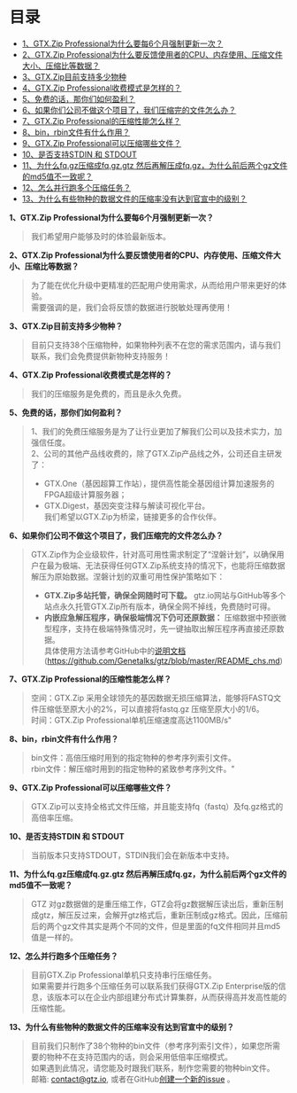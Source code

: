 # 目录    
- [1、GTX.Zip Professional为什么要每6个月强制更新一次？](#1)  
- [2、GTX.Zip Professional为什么要反馈使用者的CPU、内存使用、压缩文件大小、压缩比等数据？](#2)  
- [3、GTX.Zip目前支持多少物种](#3)  
- [4、GTX.Zip Professional收费模式是怎样的？](#4)  
- [5、免费的话，那你们如何盈利？](#5)  
- [6、如果你们公司不做这个项目了，我们压缩完的文件怎么办？](#6)  
- [7、GTX.Zip Professional的压缩性能怎么样？](#7)  
- [8、bin，rbin文件有什么作用？](#8)  
- [9、GTX.Zip Professional可以压缩哪些文件？](#9)  
- [10、是否支持STDIN 和 STDOUT](#10)  
- [11、为什么fq.gz压缩成fq.gz.gtz 然后再解压成fq.gz，为什么前后两个gz文件的md5值不一致呢？](#11)  
- [12、怎么并行跑多个压缩任务？](#12)  
- [13、为什么有些物种的数据文件的压缩率没有达到官宣中的级别？](#13)  


**1、GTX.Zip Professional为什么要每6个月强制更新一次？**<span id="1"></span>  
 >我们希望用户能够及时的体验最新版本。  
  
**2、GTX.Zip Professional为什么要反馈使用者的CPU、内存使用、压缩文件大小、压缩比等数据？**<span id="2"></span>  
  >为了能在优化升级中更精准的匹配用户使用需求，从而给用户带来更好的体验。  
  >需要强调的是，我们会将反馈的数据进行脱敏处理再使用！  

**3、GTX.Zip目前支持多少物种？**<span id="3"></span>  
  >目前只支持38个压缩物种，如果物种列表不在您的需求范围内，请与我们联系，我们会免费提供新物种支持服务！  
  
**4、GTX.Zip Professional收费模式是怎样的？**<span id="4"></span>  
  >我们的压缩服务是免费的，而且是永久免费。  
  
**5、免费的话，那你们如何盈利？**<span id="5"></span>  
  >1、我们的免费压缩服务是为了让行业更加了解我们公司以及技术实力，加强信任度。  
  >2、公司的其他产品线收费的，除了GTX.Zip产品线之外，公司还自主研发了：  
  >- GTX.One（基因超算工作站），提供高性能全基因组计算加速服务的FPGA超级计算服务器；  
  >- GTX.Digest，基因突变注释与解读可视化平台。  
我们希望以GTX.Zip为桥梁，链接更多的合作伙伴。  

**6、如果你们公司不做这个项目了，我们压缩完的文件怎么办？**<span id="6"></span>  
  >GTX.Zip作为企业级软件，针对高可用性需求制定了“涅磐计划”，以确保用户在最为极端、无法获得任何GTX.Zip系统支持的情况下，也能将压缩数据解压为原始数据。涅磐计划的双重可用性保护策略如下：  
  >- **GTX.Zip多站托管，确保全网随时可下载。**
  gtz.io网站与GitHub等多个站点永久托管GTX.Zip所有版本，确保全网不掉线，免费随时可得。  
  >- **内嵌应急解压程序，确保极端情况下仍可还原数据：**
  压缩数据中预嵌微型程序，支持在极端特殊情况时，先一键抽取出解压程序再直接还原数据。  
  >具体使用方法请参考GitHub中的[说明文档](https://github.com/Genetalks/gtz/blob/master/README_chs.md)(https://github.com/Genetalks/gtz/blob/master/README_chs.md)  

**7、GTX.Zip Professional的压缩性能怎么样？**<span id="7"></span>  
  >空间：GTX.Zip 采用全球领先的基因数据无损压缩算法，能够将FASTQ文件压缩低至原大小的2%，可以直接将fastq.gz 压缩至原大小的1/6。  
  >时间：GTX.Zip Professional单机压缩速度高达1100MB/s"  

**8、bin，rbin文件有什么作用？**<span id="8"></span>  
  >bin文件：高倍压缩时用到的指定物种的参考序列索引文件。    
  >rbin文件：解压缩时用到的指定物种的紧致参考序列文件。"  
 
**9、GTX.Zip Professional可以压缩哪些文件？**<span id="9"></span>  
  >GTX.Zip可以支持全格式文件压缩，并且能支持fq（fastq）及fq.gz格式的高倍率压缩。  
  
**10、是否支持STDIN 和 STDOUT**<span id="10"></span>  
  >当前版本只支持STDOUT，STDIN我们会在新版本中支持。  
  
**11、为什么fq.gz压缩成fq.gz.gtz 然后再解压成fq.gz，为什么前后两个gz文件的md5值不一致呢？**<span id="11"></span>  
  >GTZ 对gz数据做的是重压缩工作，GTZ会将gz数据解压读出后，重新压制成gtz，解压反过来，会解开gtz格式后，重新压制成gz格式。因此，压缩前后的两个gz文件其实是两个不同的文件，但是里面的fq文件相同并且md5值是一样的。  
  
**12、怎么并行跑多个压缩任务？**<span id="12"></span>  
  >目前GTX.Zip Professional单机只支持串行压缩任务。  
如果需要并行跑多个压缩任务可以联系我们获得GTX.Zip Enterprise版的信息，该版本可以在企业内部组建分布式计算集群，从而获得高并发高性能的压缩性能。  

**13、为什么有些物种的数据文件的压缩率没有达到官宣中的级别？**<span id="13"></span>  
  >目前我们只制作了38个物种的bin文件（参考序列索引文件），如果您所需要的物种不在支持范围内的话，则会采用低倍率压缩模式。  
如果遇到此情况，请您能及时跟我们联系，制作您需要的物种bin文件。  
邮箱: contact@gtz.io, 或者在GitHub[创建一个新的issue](https://github.com/Genetalks/gtz/issues/new) 。

